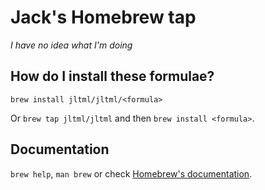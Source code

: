 # Jack's Homebrew tap

*I have no idea what I'm doing*

## How do I install these formulae?

`brew install jltml/jltml/<formula>`

Or `brew tap jltml/jltml` and then `brew install <formula>`.

## Documentation

`brew help`, `man brew` or check [Homebrew's documentation](https://docs.brew.sh).
